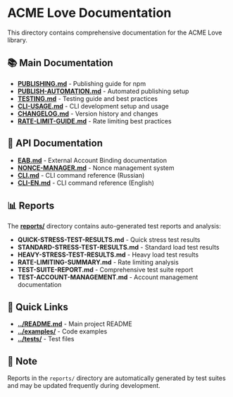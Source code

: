 # ACME Love Documentation

This directory contains comprehensive documentation for the ACME Love library.

## 📚 Main Documentation

- **[PUBLISHING.md](PUBLISHING.md)** - Publishing guide for npm
- **[PUBLISH-AUTOMATION.md](PUBLISH-AUTOMATION.md)** - Automated publishing setup
- **[TESTING.md](TESTING.md)** - Testing guide and best practices
- **[CLI-USAGE.md](CLI-USAGE.md)** - CLI development setup and usage
- **[CHANGELOG.md](CHANGELOG.md)** - Version history and changes
- **[RATE-LIMIT-GUIDE.md](RATE-LIMIT-GUIDE.md)** - Rate limiting best practices

## 🔧 API Documentation

- **[EAB.md](EAB.md)** - External Account Binding documentation
- **[NONCE-MANAGER.md](NONCE-MANAGER.md)** - Nonce management system
- **[CLI.md](CLI.md)** - CLI command reference (Russian)
- **[CLI-EN.md](CLI-EN.md)** - CLI command reference (English)

## 📊 Reports

The **[reports/](reports/)** directory contains auto-generated test reports and analysis:

- **QUICK-STRESS-TEST-RESULTS.md** - Quick stress test results
- **STANDARD-STRESS-TEST-RESULTS.md** - Standard load test results
- **HEAVY-STRESS-TEST-RESULTS.md** - Heavy load test results
- **RATE-LIMITING-SUMMARY.md** - Rate limiting analysis
- **TEST-SUITE-REPORT.md** - Comprehensive test suite report
- **TEST-ACCOUNT-MANAGEMENT.md** - Account management documentation

## 🚀 Quick Links

- **[../README.md](../README.md)** - Main project README
- **[../examples/](../examples/)** - Code examples
- **[../**tests**/](../**tests**)** - Test files

## 📝 Note

Reports in the `reports/` directory are automatically generated by test suites and may be updated frequently during development.
